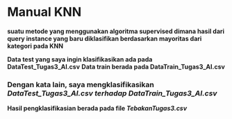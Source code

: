 # Manual KNN 

**suatu metode yang menggunakan algoritma supervised dimana hasil dari query instance yang baru diklasifikan berdasarkan mayoritas dari kategori pada KNN**


**Data test yang saya ingin klasifikasikan ada pada DataTest_Tugas3_AI.csv**
**Data train berada pada DataTrain_Tugas3_AI.csv**

### Dengan kata lain, saya mengklasifikasikan _DataTest_Tugas3_AI.csv_ _terhadap DataTrain_Tugas3_AI.csv_

**Hasil pengklasifikasian berada pada file _TebakanTugas3.csv_**
 
